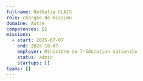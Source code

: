 ```yaml
---
fullname: Nathalie GLAIS
role: chargée de mission
domaine: Autre
competences: []
missions:
  - start: 2025-07-07
    end: 2025-10-07
    employer: Ministère de l'éducation nationale
    status: admin
    startups: []
teams: []
---
```

